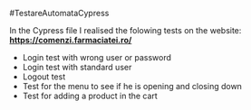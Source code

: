#TestareAutomataCypress

In the Cypress file I realised the folowing tests on the website:
**https://comenzi.farmaciatei.ro/**
- Login test with wrong user or password
- Login test with standard user
- Logout test
- Test for the menu to see if he is opening and closing down
- Test for adding a product in the cart
